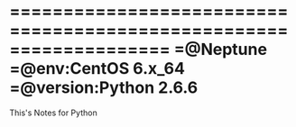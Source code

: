 ===================================================================
=@Neptune
=@env:CentOS 6.x_64
=@version:Python 2.6.6
==================================================================
This's Notes for Python



